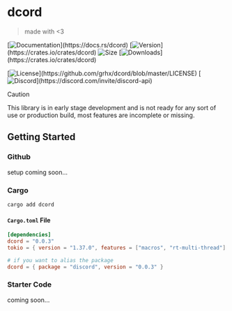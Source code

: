 # dcord

> made with <3

[![Documentation](https://img.shields.io/badge/Docs.rs-gray?logo="docs.rs"&logoColor="yellow")](https://docs.rs/dcord)
[![Version](https://img.shields.io/crates/v/dcord?label="Crates.io"&color="orange"&logo="rust"&logoColor="orange")](https://crates.io/crates/dcord)
![Size](https://img.shields.io/github/languages/code-size/grhx/dcord?label="Size"&color="green")
[![Downloads](https://img.shields.io/crates/d/dcord?label="Downloads"&color="blue")](https://crates.io/crates/dcord)

[![License](https://img.shields.io/github/license/grhx/dcord?label="License"&color="AA55AA")](https://github.com/grhx/dcord/blob/master/LICENSE)
[![Discord](https://img.shields.io/discord/81384788765712384?label="Discord%20API"&logo="discord"&logoColor="7289da"&color="7289da")](https://discord.com/invite/discord-api)

[comment]:<img align="right" src="https://i.imgur.com/QizpY58.png" width="300" />

> [!CAUTION]
>
> This library is in early stage development and is not ready for any sort of use or production build, most features are incomplete or missing.

## Getting Started

### Github
setup coming soon...

### Cargo
```
cargo add dcord
```

#### `Cargo.toml` File
```toml
[dependencies]
dcord = "0.0.3"
tokio = { version = "1.37.0", features = ["macros", "rt-multi-thread"] }

# if you want to alias the package
dcord = { package = "discord", version = "0.0.3" }
```

### Starter Code
coming soon...